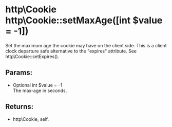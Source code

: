 # http\Cookie http\Cookie::setMaxAge([int $value = -1])

Set the maximum age the cookie may have on the client side.
This is a client clock departure safe alternative to the "expires" attribute.
See http\Cookie::setExpires().

## Params:

* Optional int $value = -1  
  The max-age in seconds.

## Returns:

* http\Cookie, self.
